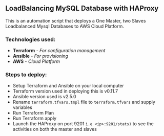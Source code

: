 ## LoadBalancing MySQL Database with HAProxy
This is an automation script that deploys a One Master, two Slaves Loadbalanced Mysql Databases to AWS Cloud Platform.



### Technologies used:
- **Terraform** - *For configuration management*
- **Ansible** - *For provisioning*
- **AWS** - *Cloud Platform*

### Steps to deploy:
- Setup Terraform and Ansible on your local computer
- Terraform version used in deploying this is v0.11.7
- Ansible version used is v2.5.0
- Rename `terraform.tfvars.tmpl` file to `terraform.tfvars` and supply variables
- Run Terraform Plan
- Run Terraform apply
- Launch the HAProxy on port 9201 `i.e <ip>:9201/stats)` to see the activities on both the master and slaves